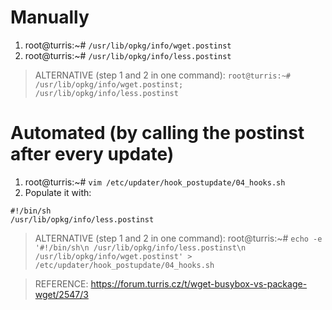 # Manually
1. root@turris:~# `/usr/lib/opkg/info/wget.postinst`
2. root@turris:~# `/usr/lib/opkg/info/less.postinst`

> ALTERNATIVE (step 1 and 2 in one command): `root@turris:~# /usr/lib/opkg/info/wget.postinst; /usr/lib/opkg/info/less.postinst`

# Automated (by calling the postinst after every update)
1. root@turris:~# `vim /etc/updater/hook_postupdate/04_hooks.sh`
2. Populate it with:

  ```
  #!/bin/sh
  /usr/lib/opkg/info/less.postinst
  ```
  
> ALTERNATIVE (step 1 and 2 in one command): root@turris:~# `echo -e '#!/bin/sh\n /usr/lib/opkg/info/less.postinst\n /usr/lib/opkg/info/wget.postinst' > /etc/updater/hook_postupdate/04_hooks.sh`

> REFERENCE: https://forum.turris.cz/t/wget-busybox-vs-package-wget/2547/3
